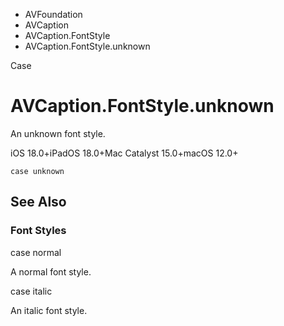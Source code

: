 

- AVFoundation
- AVCaption
- AVCaption.FontStyle
-  AVCaption.FontStyle.unknown 

Case

# AVCaption.FontStyle.unknown

An unknown font style.

iOS 18.0+iPadOS 18.0+Mac Catalyst 15.0+macOS 12.0+

``` source
case unknown
```

## See Also

### Font Styles

case normal

A normal font style.

case italic

An italic font style.

